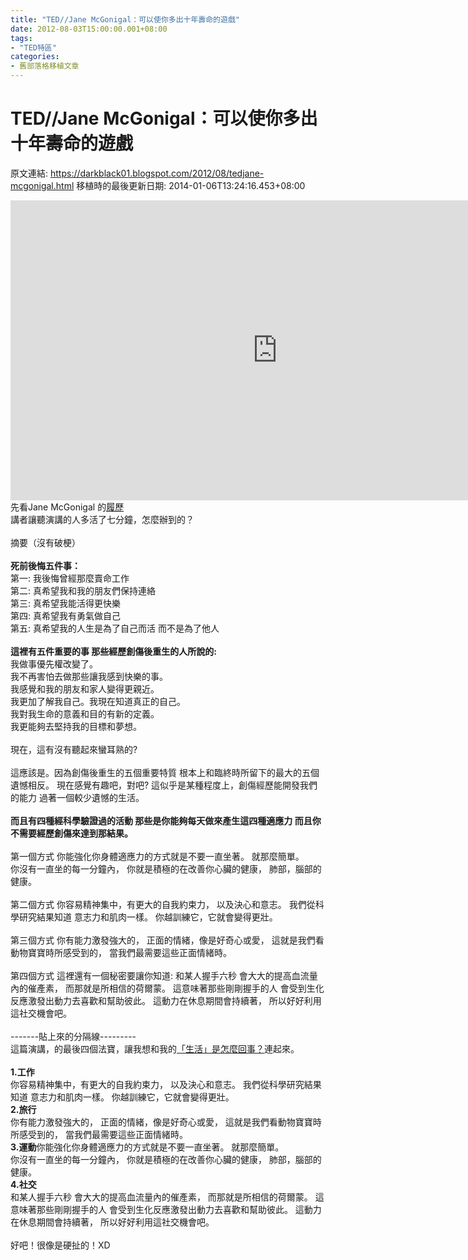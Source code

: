 ```yaml
---
title: "TED//Jane McGonigal：可以使你多出十年壽命的遊戲"
date: 2012-08-03T15:00:00.001+08:00
tags: 
- "TED特區"
categories:
- 舊部落格移植文章
---
```


# TED//Jane McGonigal：可以使你多出十年壽命的遊戲

原文連結: https://darkblack01.blogspot.com/2012/08/tedjane-mcgonigal.html
移植時的最後更新日期: 2014-01-06T13:24:16.453+08:00

<iframe allowfullscreen="" frameborder="0" height="480" mozallowfullscreen="" scrolling="no" src="http://embed.ted.com/talks/lang/zh-tw/jane_mcgonigal_the_game_that_can_give_you_10_extra_years_of_life.html" webkitallowfullscreen="" width="853"></iframe><br />先看Jane McGonigal 的<a href="http://lcdn.rimg.tw/ad264/0ec7a0c7.pdf" target="_blank">履歷</a><br />講者讓聽演講的人多活了七分鐘，怎麼辦到的？<br /><a name='more'></a><br />摘要（沒有破梗）<br /><br /><b>死前後悔五件事：</b><br />第一: 我後悔曾經那麼賣命工作<br />第二: 真希望我和我的朋友們保持連絡<br />第三: 真希望我能活得更快樂<br />第四: 真希望我有勇氣做自己<br />第五: 真希望我的人生是為了自己而活 而不是為了他人<br /><br /><b>這裡有五件重要的事 那些經歷創傷後重生的人所說的:</b><br />我做事優先權改變了。<br />我不再害怕去做那些讓我感到快樂的事。<br />我感覺和我的朋友和家人變得更親近。<br />我更加了解我自己。我現在知道真正的自己。<br />我對我生命的意義和目的有新的定義。<br />我更能夠去堅持我的目標和夢想。<br /><br />現在，這有沒有聽起來蠻耳熟的?<br /><br />這應該是。因為創傷後重生的五個重要特質 根本上和臨終時所留下的最大的五個遺憾相反。 現在感覺有趣吧，對吧? 這似乎是某種程度上，創傷經歷能開發我們的能力 過著一個較少遺憾的生活。<br /><br /><b>而且有四種經科學驗證過的活動 那些是你能夠每天做來產生這四種適應力 而且你不需要經歷創傷來達到那結果。</b><br /><br />第一個方式 你能強化你身體適應力的方式就是不要一直坐著。 就那麼簡單。<br />你沒有一直坐的每一分鐘內， 你就是積極的在改善你心臟的健康， 肺部，腦部的健康。<br /><br />第二個方式 你容易精神集中，有更大的自我約束力， 以及決心和意志。 我們從科學研究結果知道 意志力和肌肉一樣。 你越訓練它，它就會變得更壯。<br /><br />第三個方式 你有能力激發強大的， 正面的情緒，像是好奇心或愛， 這就是我們看動物寶寶時所感受到的， 當我們最需要這些正面情緒時。<br /><br />第四個方式 這裡還有一個秘密要讓你知道: 和某人握手六秒 會大大的提高血流量內的催產素， 而那就是所相信的荷爾蒙。 這意味著那些剛剛握手的人 會受到生化反應激發出動力去喜歡和幫助彼此。 這動力在休息期間會持續著， 所以好好利用這社交機會吧。<br /><br />-------貼上來的分隔線---------<br />這篇演講，的最後四個法寶，讓我想和我的<a href="http://darkblack01.blogspot.tw/2010/08/blog-post.html" target="_blank">「生活」是怎麼回事？</a>連起來。<br /><br /><b>1.工作</b><br />你容易精神集中，有更大的自我約束力， 以及決心和意志。 我們從科學研究結果知道 意志力和肌肉一樣。 你越訓練它，它就會變得更壯。<br /><b>2.旅行</b><br />你有能力激發強大的， 正面的情緒，像是好奇心或愛， 這就是我們看動物寶寶時所感受到的， 當我們最需要這些正面情緒時。<br /><b>3.運動</b>你能強化你身體適應力的方式就是不要一直坐著。 就那麼簡單。<br />你沒有一直坐的每一分鐘內， 你就是積極的在改善你心臟的健康， 肺部，腦部的健康。<br /><b>4.社交</b><br />和某人握手六秒 會大大的提高血流量內的催產素， 而那就是所相信的荷爾蒙。 這意味著那些剛剛握手的人 會受到生化反應激發出動力去喜歡和幫助彼此。 這動力在休息期間會持續著， 所以好好利用這社交機會吧。<br /><br />好吧！很像是硬扯的！XD
